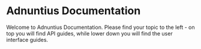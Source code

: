 # Adnuntius Documentation

Welcome to Adnuntius Documentation. Please find your topic to the left - on top you will find API guides, while lower down you will find the user interface guides. 


